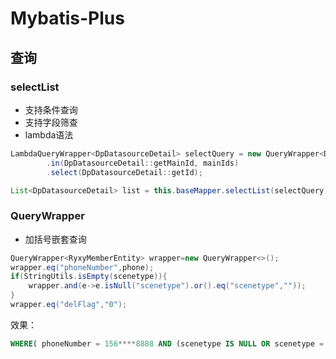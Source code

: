 # Mybatis-Plus

## 查询
### selectList
- 支持条件查询
- 支持字段筛查
- lambda语法
```java
LambdaQueryWrapper<DpDatasourceDetail> selectQuery = new QueryWrapper<DpDatasourceDetail>().lambda()
        .in(DpDatasourceDetail::getMainId, mainIds)
        .select(DpDatasourceDetail::getId);

List<DpDatasourceDetail> list = this.baseMapper.selectList(selectQuery)
```

### QueryWrapper

- 加括号嵌套查询

```java
QueryWrapper<RyxyMemberEntity> wrapper=new QueryWrapper<>();
wrapper.eq("phoneNumber",phone);
if(StringUtils.isEmpty(scenetype)){
    wrapper.and(e->e.isNull("scenetype").or().eq("scenetype",""));
}
wrapper.eq("delFlag","0");
```

效果：
```sql
WHERE( phoneNumber = 156****8888 AND (scenetype IS NULL OR scenetype = "") AND delFlag = 0)
```
